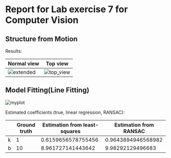 # Report for Lab exercise 7 for Computer Vision

## Structure from Motion

Results:

| Normal view                                                  | Top view                                                     |
| ------------------------------------------------------------ | ------------------------------------------------------------ |
| ![extended](D:\22fall\CV\CV_22Fall\Lab7\Assignment_07\extended.png) | ![top_view](D:\22fall\CV\CV_22Fall\Lab7\Assignment_07\top_view.png) |

## Model Fitting(Line Fitting)

![myplot](D:\22fall\CV\CV_22Fall\Lab7\Assignment_07\myplot.png)

Estimated coefficients (true, linear regression, RANSAC):

|      | Ground truth | Estimation from least-squares | Estimation from RANSAC |
| ---- | ------------ | ----------------------------- | ---------------------- |
| k    | 1            | 0.6159656578755456            | 0.9643894946568982     |
| b    | 10           | 8.961727141443642             | 9.98292129496683       |

